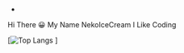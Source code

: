 -
Hi There 😀
My Name NekoIceCream
I Like Coding

[![Top Langs](https://github-readme-stats.vercel.app/api/top-langs/?username=NekoIceCream&layout=compact&theme=radical)
]
